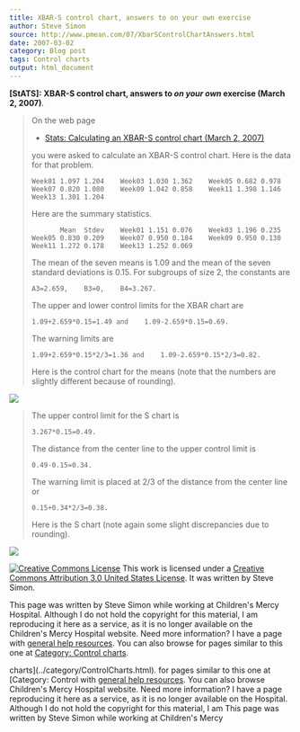 ```yaml
---
title: XBAR-S control chart, answers to on your own exercise
author: Steve Simon
source: http://www.pmean.com/07/XbarSControlChartAnswers.html
date: 2007-03-02
category: Blog post
tags: Control charts
output: html_document
---
```

**[StATS]:** **XBAR-S control chart, answers to *on
your own* exercise (March 2, 2007)**.

> On the web page
>
> -   [Stats: Calculating an XBAR-S control chart (March
>     2, 2007)](XbarSControlChart.html)
>
> you were asked to calculate an XBAR-S control chart. Here is the data
> for that problem.
>
> `Week01 1.097 1.204    Week03 1.030 1.362    Week05 0.682 0.978    Week07 0.820 1.080    Week09 1.042 0.858    Week11 1.398 1.146    Week13 1.301 1.204`
>
> Here are the summary statistics.
>
> `       Mean  Stdev    Week01 1.151 0.076    Week03 1.196 0.235    Week05 0.830 0.209    Week07 0.950 0.184    Week09 0.950 0.130    Week11 1.272 0.178    Week13 1.252 0.069`
>
> The mean of the seven means is 1.09 and the mean of the seven standard
> deviations is 0.15. For subgroups of size 2, the constants are
>
> `A3=2.659,    B3=0,    B4=3.267.`
>
> The upper and lower control limits for the XBAR chart are
>
> `1.09+2.659*0.15=1.49 and    1.09-2.659*0.15=0.69.`
>
> The warning limits are
>
> `1.09+2.659*0.15*2/3=1.36 and    1.09-2.659*0.15*2/3=0.82.`
>
> Here is the control chart for the means (note that the numbers are
> slightly different because of rounding).
>
![](../../../web/images/07/XbarSControlChartAnswers01.gif)
>
> The upper control limit for the S chart is
>
> `3.267*0.15=0.49.`
>
> The distance from the center line to the upper control limit is
>
> `0.49-0.15=0.34.`
>
> The warning limit is placed at 2/3 of the distance from the center
> line or
>
> `0.15+0.34*2/3=0.38.`
>
> Here is the S chart (note again some slight discrepancies due to
> rounding).
>
![](../../../web/images/07/XbarSControlChartAnswers02.gif)

[![Creative Commons
License](http://i.creativecommons.org/l/by/3.0/us/80x15.png)](http://creativecommons.org/licenses/by/3.0/us/)
This work is licensed under a [Creative Commons Attribution 3.0 United
States License](http://creativecommons.org/licenses/by/3.0/us/). It was
written by Steve Simon.

This page was written by Steve Simon while working at Children\'s Mercy
Hospital. Although I do not hold the copyright for this material, I am
reproducing it here as a service, as it is no longer available on the
Children\'s Mercy Hospital website. Need more information? I have a page
with [general help resources](../GeneralHelp.html). You can also browse
for pages similar to this one at [Category: Control
charts](../category/ControlCharts.html).
<!---More--->
charts](../category/ControlCharts.html).
for pages similar to this one at [Category: Control
with [general help resources](../GeneralHelp.html). You can also browse
Children\'s Mercy Hospital website. Need more information? I have a page
reproducing it here as a service, as it is no longer available on the
Hospital. Although I do not hold the copyright for this material, I am
This page was written by Steve Simon while working at Children\'s Mercy

<!---Do not use
**[StATS]:** **XBAR-S control chart, answers to *on
This page was written by Steve Simon while working at Children\'s Mercy
Hospital. Although I do not hold the copyright for this material, I am
reproducing it here as a service, as it is no longer available on the
Children\'s Mercy Hospital website. Need more information? I have a page
with [general help resources](../GeneralHelp.html). You can also browse
for pages similar to this one at [Category: Control
charts](../category/ControlCharts.html).
--->

